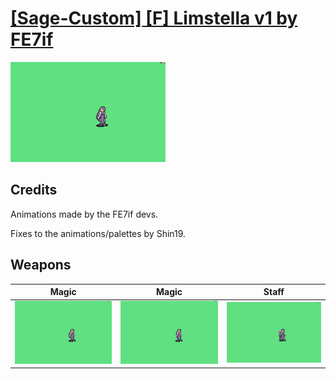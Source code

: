 # [\[Sage-Custom\] \[F\] Limstella v1 by FE7if](./)

<img src="./6.%20Magic/Magic_000.png" alt="[Sage-Custom] [F] Limstella v1 by FE7if standing" />

## Credits

Animations made by the FE7if devs.

Fixes to the animations/palettes by Shin19.

## Weapons


|Magic |Magic |Staff |
|  :---: | :---: | :---: |
| <img alt="Magic animation" src="./6.%20Magic/Magic.gif" /> | <img alt="Magic animation" src="./6.%20Magic%20(Dark)/Magic.gif" /> | <img alt="Staff animation" src="./7.%20Staff/Staff.gif" /> |
